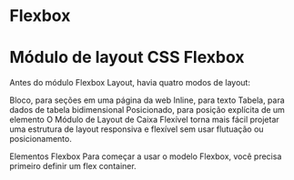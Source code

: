 # Flexbox

<h1>Módulo de layout CSS Flexbox</h1>

Antes do módulo Flexbox Layout, havia quatro modos de layout:

Bloco, para seções em uma página da web
Inline, para texto
Tabela, para dados de tabela bidimensional
Posicionado, para posição explícita de um elemento
O Módulo de Layout de Caixa Flexível torna mais fácil projetar uma estrutura de layout responsiva e flexível sem usar flutuação ou posicionamento.

Elementos Flexbox
Para começar a usar o modelo Flexbox, você precisa primeiro definir um flex container.
